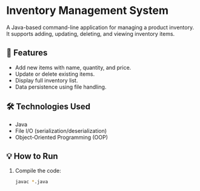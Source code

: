 # Inventory Management System

A Java-based command-line application for managing a product inventory. It supports adding, updating, deleting, and viewing inventory items.

## 🎯 Features

- Add new items with name, quantity, and price.
- Update or delete existing items.
- Display full inventory list.
- Data persistence using file handling.

## 🛠️ Technologies Used

- Java
- File I/O (serialization/deserialization)
- Object-Oriented Programming (OOP)

## 💡 How to Run

1. Compile the code:
   ```bash
   javac *.java

